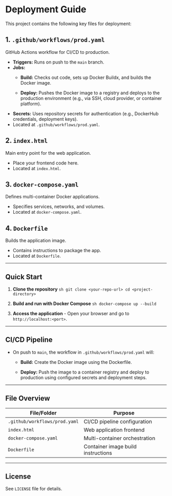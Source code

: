 # Deployment Guide

This project contains the following key files for deployment:

## 1. `.github/workflows/prod.yaml`
GitHub Actions workflow for CI/CD to production.

- **Triggers:** Runs on push to the `main` branch.
- **Jobs:**
    - **Build:** Checks out code, sets up Docker Buildx, and builds the Docker image.
    
    - **Deploy:** Pushes the Docker image to a registry and deploys to the production environment (e.g., via SSH, cloud provider, or container platform).
- **Secrets:** Uses repository secrets for authentication (e.g., DockerHub credentials, deployment keys).
- Located at `.github/workflows/prod.yaml`.

## 2. `index.html`
Main entry point for the web application.

- Place your frontend code here.
- Located at `index.html`.

## 3. `docker-compose.yaml`
Defines multi-container Docker applications.

- Specifies services, networks, and volumes.
- Located at `docker-compose.yaml`.

## 4. `Dockerfile`
Builds the application image.

- Contains instructions to package the app.
- Located at `Dockerfile`.

---

## Quick Start

1. **Clone the repository**
        ```sh
        git clone <your-repo-url>
        cd <project-directory>
        ```

2. **Build and run with Docker Compose**
        ```sh
        docker-compose up --build
        ```

3. **Access the application**
        - Open your browser and go to `http://localhost:<port>`.

---

## CI/CD Pipeline

- On push to `main`, the workflow in `.github/workflows/prod.yaml` will:
    - **Build:** Create the Docker image using the Dockerfile.
    
    - **Deploy:** Push the image to a container registry and deploy to production using configured secrets and deployment steps.

---

## File Overview

| File/Folder                  | Purpose                                  |
|------------------------------|------------------------------------------|
| `.github/workflows/prod.yaml`| CI/CD pipeline configuration             |
| `index.html`                 | Web application frontend                 |
| `docker-compose.yaml`        | Multi-container orchestration            |
| `Dockerfile`                 | Container image build instructions       |

---

## License

See `LICENSE` file for details.
